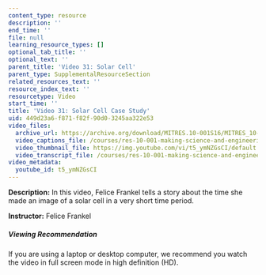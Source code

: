 ```yaml
---
content_type: resource
description: ''
end_time: ''
file: null
learning_resource_types: []
optional_tab_title: ''
optional_text: ''
parent_title: 'Video 31: Solar Cell'
parent_type: SupplementalResourceSection
related_resources_text: ''
resource_index_text: ''
resourcetype: Video
start_time: ''
title: 'Video 31: Solar Cell Case Study'
uid: 449d23a6-f871-f82f-90d0-3245aa322e53
video_files:
  archive_url: https://archive.org/download/MITRES.10-001S16/MITRES_10-001S16_Track36_300k.mp4
  video_captions_file: /courses/res-10-001-making-science-and-engineering-pictures-a-practical-guide-to-presenting-your-work-spring-2016/da3507395da0573e838946c6937000a6_t5_ymNZGsCI.vtt
  video_thumbnail_file: https://img.youtube.com/vi/t5_ymNZGsCI/default.jpg
  video_transcript_file: /courses/res-10-001-making-science-and-engineering-pictures-a-practical-guide-to-presenting-your-work-spring-2016/c88bb54cfd38da9d8dc2af98d14d8887_t5_ymNZGsCI.pdf
video_metadata:
  youtube_id: t5_ymNZGsCI
---
```


**Description:** In this video, Felice Frankel tells a story about the time she made an image of a solar cell in a very short time period.

**Instructor:** Felice Frankel

##### Viewing Recommendation

If you are using a laptop or desktop computer, we recommend you watch the video in full screen mode in high definition (HD).